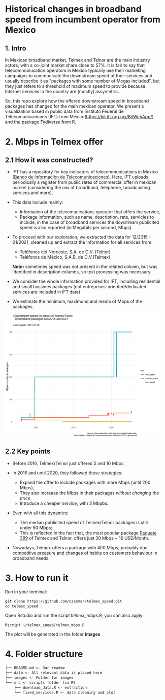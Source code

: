 # Historical changes in broadband speed from incumbent operator from Mexico

## 1. Intro

In Mexican broadband market, Telmex and Telnor are the main industry actors, with a co-joint market share close to 57%. It is fair to say that telecommunucation operators in Mexico typically use their marketing campaigns to communicate the downstream speed of their services and usually describe it as "packages with some number of Megas included", but they just refere to a threshold of maximum speed to provide because Internet services in the country are (mostly) assymetric.

So, this repo explore how the offered downstream speed in broadband packages has changed for the main mexican operator. We present a visualization based in public data from Instituto Federal de Telecomunicaciones (IFT) from Mexico(https://bit.ift.org.mx/BitWebApp/) and the package Tydiverse from R.



# 2. Mbps in Telmex offer



## 2.1 How it was constructed?

* IFT has a repository for key indicators of telecommunications in Mexico ([Banco de Informaciòn de Telecomunicaciones](https://bit.ift.org.mx/BitWebApp/)). Here, IFT uploads periodically a register from public rates of commercial offer in mexican market (considering the mix of broadband, telephone, broadcasting services and more). 

* This data include mainly:

  * Information of the telecomunications operator that offers the service,
  * Package information, such as name, description, rate, servicies to include; in the case of broadband services the dowstream publicited speed is also reported (in Megabits per second, Mbps).

* To proceed with our exploration, we extracted the data for 12/2015 - 01/2021, cleaned up and extract the information for all services from:

  * Teléfonos del Noroeste, S.A. de C.V. (Telnor)
  * Teléfonos de México, S.A.B. de C.V.(Telmex)

  **Note:** sometimes speed was not present in the related column, but was identified in description columns, so text processing was necessary.

* We consider the whole information provided for IFT, including residential and small bussines packages (not entreprises-oriented/dedicated services are included in IFT data)
* We estimate the minimum, maximund and media of Mbps of the packages.

![mpbs_telmex_telnor_2021](./images/mpbs_telmex_telnor_2021.png)



## 2.2 Key points

* Before 2016, Telmex/Telnor just offered 5 and 10 Mbps.

* In 2016 and until 2020, they followed these strategies:

  * Expand the offer to include packages with more Mbps (until 200 Mbps), 
  * They also increase the Mbps in their packages *without changing the price*.
  * Introduce a cheaper service, with 3 Mbpbs.

* Even with all this dynamics:

  * The median publicited speed of Telmex/Telnor packages is still under 50 Mbps;
  * This is reflected in the fact that, the most popular package [Paquete 389](https://telmex.com/web/hogar/paquetes-de-internet-con-disney?gclid=EAIaIQobChMIyujUsNvE7gIVxP_jBx3ypQbPEAAYASAAEgJDk_D_BwE&gclsrc=aw.ds) of Telmex and Telnor, offers just 30 Mbps ~ 19 USD/Month.

* Nowadays, Telmex offers a package with 400 Mbps, probably due competitive preasure and changes of habits on customers behaviour in broadband needs.  


# 3. How to run it

Run in your terminal:

```
git clone https://github.com/czammar/telmex_speed.git
cd telmex_speed
```

Open Rstudio and run the script *telmex_mbps.R*; you can also apply:

```
Rscript ~/telmex_speed/telmex_mbps.R
```

The plot will be generated in the folder **images**

# 4. Folder structure

```
├── README.md <- Our readme
├── data <- All relevant data is placed here
├── images <- Folder for images
└── src <- scripts folder (in R)
    ├── download_data.R <- extraction
    └── fixed_services.R <- data cleaning and plot
```
